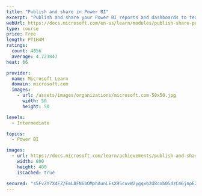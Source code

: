 ```yaml
---
title: "Publish and share in Power BI"
excerpt: "Publish and share your Power BI reports and dashboards to teammates in your organization or to everyone on the web."
webUrl: https://docs.microsoft.com/en-us/learn/modules/publish-share-power-bi/
type: course
price: Free
length: PT1H4M
ratings:
  count: 4856
  average: 4.723847
heat: 66

provider:
  name: Microsoft Learn
  domain: microsoft.com
  images:
    - url: /assets/images/organizations/microsoft.com-50x50.jpg
      width: 50
      height: 50

levels:
  - Intermediate

topics:
  - Power BI

images:
  - url: https://docs.microsoft.com/learn/achievements/publish-and-share-with-power-bi-desktop-social.png
    width: 800
    height: 400
    isCached: true

secured: "s5FvZY7X4FZ/EmL8FN6bOMphAunLEsX95cuvW2ygqxb2d8cob05dzCm6jnpE20ayULuT49vor6Ube5FLXwakPDovra6sajayo5A2KEDc/CvcgmWU2IGnRyjDclmLG+Znl2DoyTDkvZ9KZbl6gQM7QCWaIpBicsqbuF6ZFSW2eT2SxC8bspCzHxcuzN3HYD6Y7T5hd+eQI9TUG/wQrEM5H4BuYprAyfQ8XOnwzgtGzFAaH49T0kMk/QlNdPFlRff17aS8n1tpB73jJzPsimchLSbReh+JMwHuduQ9gPmWYX3wTKylYf4aSN6qWPYoKqMhB5Yh7X2dm7bs6+36qfWannT3NoUKdqgkqQVoWoT2np4msA0iBZqvmYE81EV0bNTP/pvoIRi9JOKWm8MVKRWe4R/YQHRzeizr6dOpyL8mZ6Q=;vY5xuVpf8empWuSh21/V1g=="
---
```


